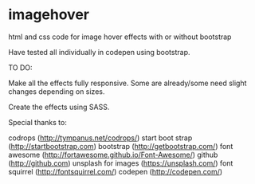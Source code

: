 # imagehover
html and css code for image hover effects with or without bootstrap

Have tested all individually in codepen using bootstrap.

TO DO:

Make all the effects fully responsive. Some are already/some need slight changes depending on sizes.

Create the effects using SASS.








Special thanks to:
 
codrops (http://tympanus.net/codrops/)
start boot strap (http://startbootstrap.com)
bootstrap (http://getbootstrap.com/)
font awesome (http://fortawesome.github.io/Font-Awesome/)
github (http://github.com)
unsplash for images (https://unsplash.com/)
font squirrel (http://fontsquirrel.com/)
codepen (http://codepen.com/)
